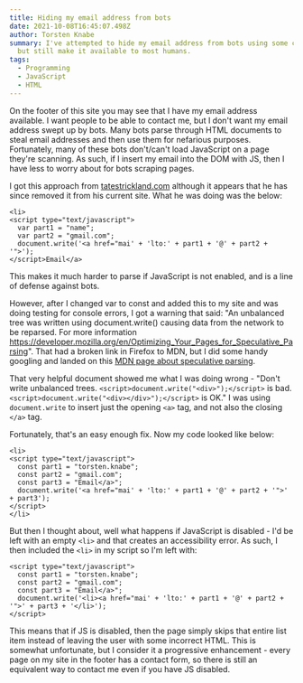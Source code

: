 ```yaml
---
title: Hiding my email address from bots
date: 2021-10-08T16:45:07.498Z
author: Torsten Knabe
summary: I've attempted to hide my email address from bots using some clever JS,
  but still make it available to most humans.
tags:
  - Programming
  - JavaScript
  - HTML
---
```

On the footer of this site you may see that I have my email address available. I want people to be able to contact me, but I don't want my email address swept up by bots. Many bots parse through HTML documents to steal email addresses and then use them for nefarious purposes. Fortunately, many of these bots don't/can't load JavaScript on a page they're scanning. As such, if I insert my email into the DOM with JS, then I have less to worry about for bots scraping pages.

I got this approach from [tatestrickland.com](https://tatestrickland.com) although it appears that he has since removed it from his current site. What he was doing was the below:

```
<li>
<script type="text/javascript">
  var part1 = "name";
  var part2 = "gmail.com";
  document.write('<a href="mai' + 'lto:' + part1 + '@' + part2 + '">');
</script>Email</a>
```

This makes it much harder to parse if JavaScript is not enabled, and is a line of defense against bots.

However, after I changed var to const and added this to my site and was doing testing for console errors, I got a warning that said: "An unbalanced tree was written using document.write() causing data from the network to be reparsed. For more information <https://developer.mozilla.org/en/Optimizing_Your_Pages_for_Speculative_Parsing>". That had a broken link in Firefox to MDN, but I did some handy googling and landed on this [MDN page about speculative parsing](https://developer.mozilla.org/en-US/docs/Glossary/speculative_parsing).

That very helpful document showed me what I was doing wrong - "Don't write unbalanced trees. `<script>document.write("<div>");</script>` is bad. `<script>document.write("<div></div>");</script>` is OK." I was using `document.write` to insert just the opening `<a>` tag, and not also the closing `</a>` tag.

Fortunately, that's an easy enough fix. Now my code looked like below:

```
<li>
<script type="text/javascript">
  const part1 = "torsten.knabe";
  const part2 = "gmail.com";
  const part3 = "Email</a>";
  document.write('<a href="mai' + 'lto:' + part1 + '@' + part2 + '">' + part3');
</script>
</li>
```

But then I thought about, well what happens if JavaScript is disabled - I'd be left with an empty `<li>` and that creates an accessibility error. As such, I then included the `<li>` in my script so I'm left with:

```
<script type="text/javascript">
  const part1 = "torsten.knabe";
  const part2 = "gmail.com";
  const part3 = "Email</a>";
  document.write('<li><a href="mai' + 'lto:' + part1 + '@' + part2 + '">' + part3 + '</li>');
</script>
```

This means that if JS is disabled, then the page simply skips that entire list item instead of leaving the user with some incorrect HTML. This is somewhat unfortunate, but I consider it a progressive enhancement - every page on my site in the footer has a contact form, so there is still an equivalent way to contact me even if you have JS disabled.